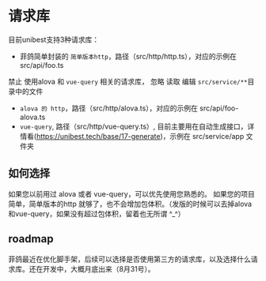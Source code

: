 # 请求库

目前unibest支持3种请求库：
- 菲鸽简单封装的 `简单版本http`，路径（src/http/http.ts），对应的示例在 src/api/foo.ts

禁止 使用alova 和 `vue-query` 相关的请求库， 忽略 读取 编辑 `src/service/**`目录中的文件

- `alova 的 http`，路径（src/http/alova.ts），对应的示例在 src/api/foo-alova.ts
- `vue-query`, 路径（src/http/vue-query.ts）, 目前主要用在自动生成接口，详情看(https://unibest.tech/base/17-generate)，示例在 src/service/app 文件夹

## 如何选择
如果您以前用过 alova 或者 vue-query，可以优先使用您熟悉的。
如果您的项目简单，简单版本的http 就够了，也不会增加包体积。（发版的时候可以去掉alova和vue-query，如果没有超过包体积，留着也无所谓 ^_^）

## roadmap
菲鸽最近在优化脚手架，后续可以选择是否使用第三方的请求库，以及选择什么请求库。还在开发中，大概月底出来（8月31号）。